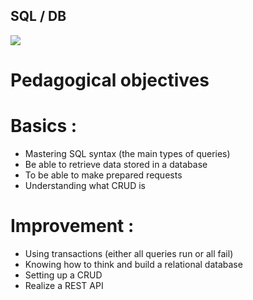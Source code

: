 ## SQL / DB

<img src="https://thumbs.gfycat.com/SimpleGlumCaiman-size_restricted.gif">

# Pedagogical objectives

# Basics :

- Mastering SQL syntax (the main types of queries)
- Be able to retrieve data stored in a database
- To be able to make prepared requests
- Understanding what CRUD is

# Improvement :

- Using transactions (either all queries run or all fail)
- Knowing how to think and build a relational database
- Setting up a CRUD
- Realize a REST API
